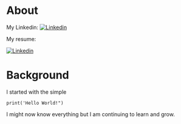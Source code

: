 # About
My Linkedin:
[![Linkedin](https://drive.google.com/uc?export=view&id=1f6E-lxqLHT42eVfciyfHex_taS1-Uj7Q)](https://www.linkedin.com/in/agnes-mcfarlin)


My resume:

[![Linkedin](https://drive.google.com/uc?export=view&id=1RkRI4YqT7oR1rutqsdm4c71vq8vQj8EE)](https://resume-agnes-mcfarlin.streamlit.app)

# Background


I started with the simple 
```<Python>
print('Hello World!")
```








I might now know everything but I am continuing to learn and grow.

